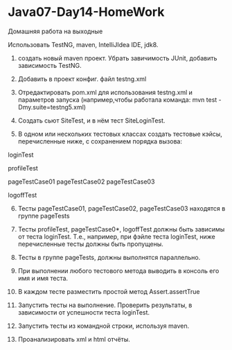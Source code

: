 # Java07-Day14-HomeWork
Домашняя работа на выходные

Использовать TestNG, maven, IntelliJIdea IDE, jdk8.

1. создать новый maven проект. Убрать завичимость JUnit,  добавить зависимость TestNG.

2. Добавить в проект конфиг. файл testng.xml

3. Отредактировать pom.xml для использования testng.xml и параметров запуска (например,чтобы работала команда: mvn test -Dmy.suite=testng5.xml)

4. Создать сьют SiteTest, и в нём тест
SiteLoginTest.

5. В одном или нескольких тестовых классах создать тестовые кэйсы, перечисленные ниже, с сохранением порядка вызова: 

loginTest

profileTest

pageTestCase01
pageTestCase02
pageTestCase03

logoffTest
   
6. Тесты pageTestCase01, pageTestCase02, pageTestCase03 находятся в группе pageTests

7. Тесты  profileTest, pageTestCase0*, logoffTest
   должны быть зависимы от теста loginTest. Т.е., например, при фэйле теста loginTest, ниже перечисленные тесты должны быть пропущены.

8. Тесты в группе pageTests, должны выполнятся параллельно.


9. При выполнении любого тестового метода выводить в консоль его имя и имя теста.

10. В каждом тесте разместить простой метод Assert.assertTrue

11. Запустить тесты на выполнение. Проверить результаты, в зависимости от успешности теста loginTest.

12. Запустить тесты из командной строки, используя maven.

13. Проанализировать xml и html отчёты.

 
   
   

